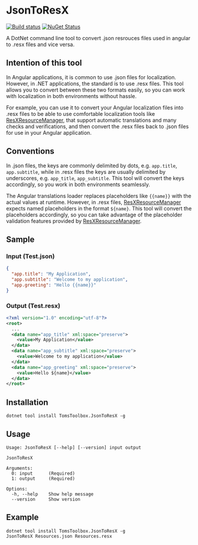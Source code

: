 
# JsonToResX
[![Build status](https://ci.appveyor.com/api/projects/status/bd2vy188trmegnar/branch/main?svg=true)](https://ci.appveyor.com/project/tom-englert/jsontoresx/branch/main)
[![NuGet Status](https://img.shields.io/nuget/v/TomsToolbox.JsonToResX.svg)](https://www.nuget.org/packages/TomsToolbox.JsonToResX/)

A DotNet command line tool to convert .json resrouces files used in angular to .resx files and vice versa.

## Intention of this tool
In Angular applications, it is common to use .json files for localization. However, in .NET applications, the standard is to use .resx files.
This tool allows you to convert between these two formats easily, so you can work with localization in both environments without hassle.

For example, you can use it to convert your Angular localization files into .resx files to be able to use comfortable localization tools 
like [ResXResourceManager](https://github.com/dotnet/ResXResourceManager), that support automatic translations and many checks and verifications, and then convert the .resx files back to .json files for use in your Angular application.

## Conventions
In .json files, the keys are commonly delimited by dots, e.g. `app.title`, `app.subtitle`, while in .resx files the keys are usually delimited by underscores, e.g. `app_title`, `app_subtitle`.
This tool will convert the keys accordingly, so you work in both environments seamlessly.

The Angular translations loader replaces placeholders like `{{name}}` with the actual values at runtime. 
However, in .resx files, [ResXResourceManager](https://github.com/dotnet/ResXResourceManager) expects named placeholders in the format `${name}`.
This tool will convert the placeholders accordingly, so you can take advantage of the placeholder validation features provided by [ResXResourceManager](https://github.com/dotnet/ResXResourceManager).

## Sample
### Input (Test.json)
```json
{
  "app.title": "My Application",
  "app.subtitle": "Welcome to my application",
  "app.greeting": "Hello {{name}}"
}
```
### Output (Test.resx)
```xml
<?xml version="1.0" encoding="utf-8"?>
<root>
  ...
  <data name="app_title" xml:space="preserve">
    <value>My Application</value>
  </data>
  <data name="app_subtitle" xml:space="preserve">
    <value>Welcome to my application</value>
  </data>
  <data name="app_greeting" xml:space="preserve">
    <value>Hello ${name}</value>
  </data>
</root>
```

## Installation
`dotnet tool install TomsToolbox.JsonToResX -g`

## Usage
```
Usage: JsonToResX [--help] [--version] input output

JsonToResX

Arguments:
  0: input      (Required)
  1: output     (Required)

Options:
  -h, --help    Show help message
  --version     Show version
```
## Example

```
dotnet tool install TomsToolbox.JsonToResX -g
JsonToResX Resources.json Resources.resx
```